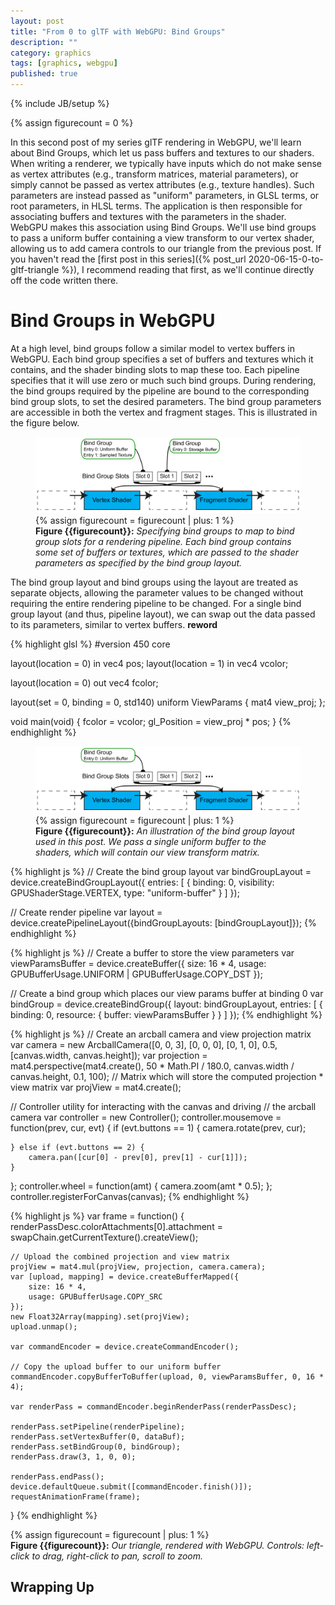 ```yaml
---
layout: post
title: "From 0 to glTF with WebGPU: Bind Groups"
description: ""
category: graphics
tags: [graphics, webgpu]
published: true
---
```

{% include JB/setup %}

{% assign figurecount = 0 %}

In this second post of my series glTF rendering in WebGPU, we'll learn about Bind Groups,
which let us pass buffers and textures to our shaders.
When writing a renderer, we typically have inputs which do not make sense as vertex
attributes (e.g., transform matrices, material parameters), or simply cannot be passed
as vertex attributes (e.g., texture handles). Such parameters are instead
passed as "uniform" parameters, in GLSL terms, or root parameters, in HLSL terms.
The application is then responsible for associating buffers and textures with the
parameters in the shader. WebGPU makes this association using Bind Groups.
We'll use bind groups to pass a uniform buffer containing a view
transform to our vertex shader, allowing us to add camera controls to our triangle
from the previous post.
If you haven't read the [first post in this series]({% post_url 2020-06-15-0-to-gltf-triangle %}),
I recommend reading that first, as we'll continue directly off the code written there.

<!--more-->

# Bind Groups in WebGPU

At a high level, bind groups follow a similar model to vertex buffers in WebGPU.
Each bind group specifies a set of buffers and textures which it contains, and
the shader binding slots to map these too. Each pipeline specifies that it will
use zero or much such bind groups. During rendering, the bind groups required
by the pipeline are bound to the corresponding bind group slots, to set
the desired parameters. The bind group parameters are accessible in
both the vertex and fragment stages. This is illustrated in the figure below.

<figure>
	<img class="img-fluid"
		src="/assets/img/webgpu-bg-slots.svg"/>
	{% assign figurecount = figurecount | plus: 1 %}
	<figcaption><b>Figure {{figurecount}}:</b>
	<i>Specifying bind groups to map to bind group slots for a
    rendering pipeline. Each bind group contains some set of
    buffers or textures, which are passed to the shader
    parameters as specified by the bind group layout.
	</i></figcaption>
</figure>

The bind group layout and bind groups using the layout are treated as
separate objects, allowing the parameter values to be changed without
requiring the entire rendering pipeline to be changed. For a single
bind group layout (and thus, pipeline layout), we can swap out the
data passed to its parameters, similar to vertex buffers. **reword**

{% highlight glsl %}
#version 450 core

layout(location = 0) in vec4 pos;
layout(location = 1) in vec4 vcolor;

layout(location = 0) out vec4 fcolor;

layout(set = 0, binding = 0, std140) uniform ViewParams {
    mat4 view_proj;
};

void main(void) {
    fcolor = vcolor;
    gl_Position = view_proj * pos;
}
{% endhighlight %}


<figure>
	<img class="img-fluid"
		src="/assets/img/webgpu-bg-slots-triangle.svg"/>
	{% assign figurecount = figurecount | plus: 1 %}
	<figcaption><b>Figure {{figurecount}}:</b>
	<i>An illustration of the bind group layout used in this post.
    We pass a single uniform buffer to the shaders, which will contain
    our view transform matrix.
	</i></figcaption>
</figure>

{% highlight js %}
// Create the bind group layout
var bindGroupLayout = device.createBindGroupLayout({
    entries: [
        {
            binding: 0,
            visibility: GPUShaderStage.VERTEX,
            type: "uniform-buffer"
        }
    ]
});

// Create render pipeline
var layout = device.createPipelineLayout({bindGroupLayouts: [bindGroupLayout]});
{% endhighlight %}

{% highlight js %}
// Create a buffer to store the view parameters
var viewParamsBuffer = device.createBuffer({
    size: 16 * 4,
    usage: GPUBufferUsage.UNIFORM | GPUBufferUsage.COPY_DST
});

// Create a bind group which places our view params buffer at binding 0
var bindGroup = device.createBindGroup({
    layout: bindGroupLayout,
    entries: [
        {
            binding: 0,
            resource: {
                buffer: viewParamsBuffer
            }
        }
    ]
});
{% endhighlight %}

{% highlight js %}
// Create an arcball camera and view projection matrix
var camera = new ArcballCamera([0, 0, 3], [0, 0, 0], [0, 1, 0],
    0.5, [canvas.width, canvas.height]);
var projection = mat4.perspective(mat4.create(), 50 * Math.PI / 180.0,
    canvas.width / canvas.height, 0.1, 100);
// Matrix which will store the computed projection * view matrix
var projView = mat4.create();

// Controller utility for interacting with the canvas and driving
// the arcball camera
var controller = new Controller();
controller.mousemove = function(prev, cur, evt) {
    if (evt.buttons == 1) {
        camera.rotate(prev, cur);

    } else if (evt.buttons == 2) {
        camera.pan([cur[0] - prev[0], prev[1] - cur[1]]);
    }
};
controller.wheel = function(amt) { camera.zoom(amt * 0.5); };
controller.registerForCanvas(canvas);
{% endhighlight %}

{% highlight js %}
var frame = function() {
    renderPassDesc.colorAttachments[0].attachment =
        swapChain.getCurrentTexture().createView();

    // Upload the combined projection and view matrix
    projView = mat4.mul(projView, projection, camera.camera);
    var [upload, mapping] = device.createBufferMapped({
        size: 16 * 4,
        usage: GPUBufferUsage.COPY_SRC
    });
    new Float32Array(mapping).set(projView);
    upload.unmap();

    var commandEncoder = device.createCommandEncoder();

    // Copy the upload buffer to our uniform buffer
    commandEncoder.copyBufferToBuffer(upload, 0, viewParamsBuffer, 0, 16 * 4);

    var renderPass = commandEncoder.beginRenderPass(renderPassDesc);

    renderPass.setPipeline(renderPipeline);
    renderPass.setVertexBuffer(0, dataBuf);
    renderPass.setBindGroup(0, bindGroup);
    renderPass.draw(3, 1, 0, 0);

    renderPass.endPass();
    device.defaultQueue.submit([commandEncoder.finish()]);
    requestAnimationFrame(frame);
}
{% endhighlight %}

<div class="col-12 row">
    <div class="col-12 d-flex justify-content-center">
        <canvas id="webgpu-canvas" width="640" height="480"></canvas>
    </div>
    <div class="col-12 alert alert-danger" id="no-webgpu" style="display:none;">
        <h4>Error: Your browser does not support WebGPU</h4>
    </div>
    <div class="col-12">
        {% assign figurecount = figurecount | plus: 1 %}
        <figcaption><b>Figure {{figurecount}}:</b>
        <i>Our triangle, rendered with WebGPU. Controls: left-click to drag, right-click to
        pan, scroll to zoom.
        </i></figcaption>
    </div>
</div>

<script src="/assets/gl-matrix-min.js"></script>
<script src="/assets/webgl-util.min.js"></script>
<script src="/assets/webgpu/triangle_bind_groups.js"></script>

## Wrapping Up

